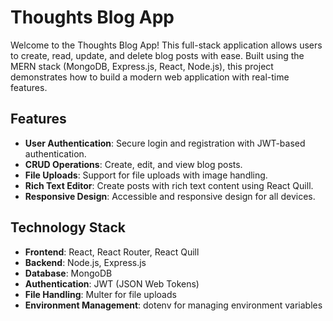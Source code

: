# Thoughts Blog App

Welcome to the Thoughts Blog App! This full-stack application allows users to create, read, update, and delete blog posts with ease. Built using the MERN stack (MongoDB, Express.js, React, Node.js), this project demonstrates how to build a modern web application with real-time features.

## Features

- **User Authentication**: Secure login and registration with JWT-based authentication.
- **CRUD Operations**: Create, edit, and view blog posts.
- **File Uploads**: Support for file uploads with image handling.
- **Rich Text Editor**: Create posts with rich text content using React Quill.
- **Responsive Design**: Accessible and responsive design for all devices.

## Technology Stack

- **Frontend**: React, React Router, React Quill
- **Backend**: Node.js, Express.js
- **Database**: MongoDB
- **Authentication**: JWT (JSON Web Tokens)
- **File Handling**: Multer for file uploads
- **Environment Management**: dotenv for managing environment variables

